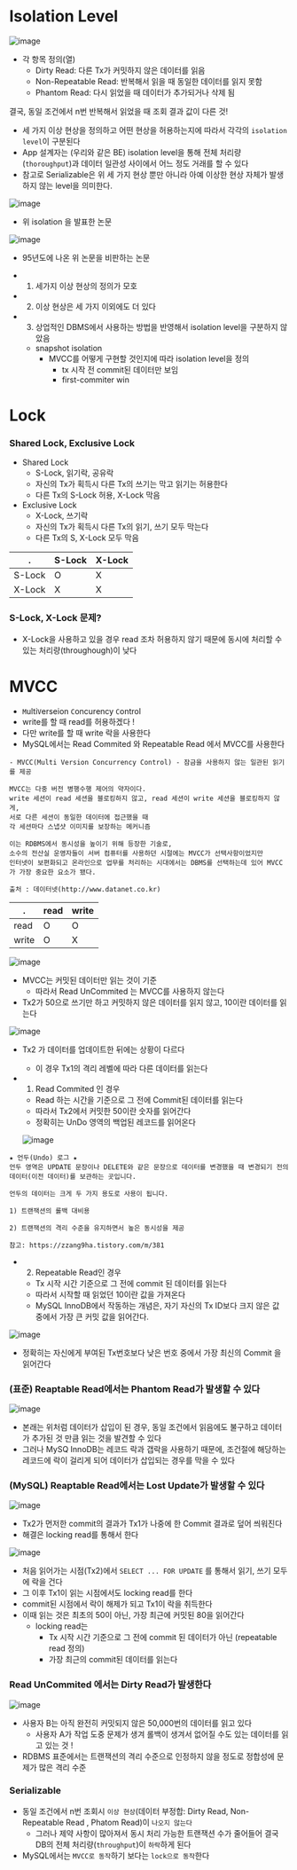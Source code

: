 # Isolation Level

![image](https://user-images.githubusercontent.com/66164361/196096466-d252dd02-c417-4d80-912c-8e8f6f636145.png)

- 각 항목 정의(열)
  - Dirty Read: 다른 Tx가 커밋하지 않은 데이터를 읽음
  - Non-Repeatable Read: 반복해서 읽을 때 동일한 데이터를 읽지 못함
  - Phantom Read: 다시 읽었을 때 데이터가 추가되거나 삭제 됨

결국, 동일 조건에서 n번 반복해서 읽었을 때 조회 결과 값이 다른 것!

- 세 가지 이상 현상을 정의하고 어떤 현상을 허용하는지에 따라서 각각의 `isolation level`이 구분된다
- App 설계자는 (우리와 같은 BE) isolation level을 통해 전체 처리량(`thoroughput`)과 데이터 일관성 사이에서 어느 정도 거래를 할 수 있다
- 참고로 Serializable은 위 세 가지 현상 뿐만 아니라 아예 이상한 현상 자체가 발생하지 않는 level을 의미한다.

![image](https://user-images.githubusercontent.com/66164361/196097119-925ef04d-cd7d-447f-bd41-fdad0d404da0.png)

- 위 isolation 을 발표한 논문

![image](https://user-images.githubusercontent.com/66164361/196097180-efc1a4c0-3f5a-4d54-806b-fc521a391b3a.png)

- 95년도에 나온 위 논문을 비판하는 논문

- 1. 세가지 이상 현상의 정의가 모호
- 2. 이상 현상은 세 가지 이외에도 더 있다
- 3. 상업적인 DBMS에서 사용하는 방법을 반영해서 isolation level을 구분하지 않았음
  - snapshot isolation 
    - MVCC를 어떻게 구현할 것인지에 따라 isolation level을 정의
      - tx 시작 전 commit된 데이터만 보임
      - first-commiter win

# Lock

### Shared Lock, Exclusive Lock

- Shared Lock
  - S-Lock, 읽기락, 공유락
  - 자신의 Tx가 획득시 다른 Tx의 쓰기는 막고 읽기는 허용한다
  - 다른 Tx의 S-Lock 허용, X-Lock 막음
- Exclusive Lock
  - X-Lock, 쓰기락
  - 자신의 Tx가 획득시 다른 Tx의 읽기, 쓰기 모두 막는다
  - 다른 Tx의 S, X-Lock 모두 막음

| . | S-Lock | X-Lock |
|--------|----|----|
| S-Lock |  O  | X |
| X-Lock |  X  | X |

### S-Lock, X-Lock 문제?

- X-Lock을 사용하고 있을 경우 read 조차 허용하지 않기 때문에 동시에 처리할 수 있는 처리량(throughough)이 낮다

# MVCC 

- `M`ulti`V`erseion `C`oncurency `C`ontrol
- write를 할 때 read를 허용하겠다 !
- 다만 write를 할 때 write 락을 사용한다
- MySQL에서는 Read Commited 와 Repeatable Read 에서 MVCC를 사용한다


```
- MVCC(Multi Version Concurrency Control) - 잠금을 사용하지 않는 일관된 읽기를 제공

MVCC는 다중 버전 병행수행 제어의 약자이다.
write 세션이 read 세션을 블로킹하지 않고, read 세션이 write 세션을 블로킹하지 않게,
서로 다른 세션이 동일한 데이터에 접근했을 때 
각 세션마다 스냅샷 이미지를 보장하는 메커니즘

이는 RDBMS에서 동시성을 높이기 위해 등장한 기술로, 
소수의 전산실 운영자들이 서버 컴퓨터를 사용하던 시절에는 MVCC가 선택사항이었지만 
인터넷이 보편화되고 온라인으로 업무를 처리하는 시대에서는 DBMS를 선택하는데 있어 MVCC가 가장 중요한 요소가 됐다. 

출처 : 데이터넷(http://www.datanet.co.kr)
```

| . | read | write |
|--------|----|----|
| read |  O  | O |
| write |  O  | X |




![image](https://user-images.githubusercontent.com/66164361/196092387-fc9a3d8d-c47c-4498-9b2b-f5ffa22870d0.png)

- MVCC는 커밋된 데이터만 읽는 것이 기준
  - 따라서 Read UnCommited 는 MVCC를 사용하지 않는다
- Tx2가 50으로 쓰기만 하고 커밋하지 않은 데이터를 읽지 않고, 10이란 데이터를 읽는다

![image](https://user-images.githubusercontent.com/66164361/196092623-48b7cf04-501b-4488-8ca5-a4c6939e08cc.png)

- Tx2 가 데이터를 업데이트한 뒤에는 상황이 다르다
  - 이 경우 Tx1의 격리 레벨에 따라 다른 데이터를 읽는다

- 1. Read Commited 인 경우
  - Read 하는 시간을 기준으로 그 전에 Commit된 데이터를 읽는다
  - 따라서 Tx2에서 커밋한 50이란 숫자를 읽어간다
  - 정확히는 UnDo 영역의 백업된 레코드를 읽어온다

  ![image](https://user-images.githubusercontent.com/66164361/196095074-fa1994ee-88f9-4555-856f-c3fe457259cc.png)

```
★ 언두(Undo) 로그 ★
언두 영역은 UPDATE 문장이나 DELETE와 같은 문장으로 데이터를 변경했을 때 변경되기 전의 데이터(이전 데이터)를 보관하는 곳입니다.

언두의 데이터는 크게 두 가지 용도로 사용이 됩니다.

1) 트랜잭션의 롤백 대비용

2) 트랜잭션의 격리 수준을 유지하면서 높은 동시성을 제공

참고: https://zzang9ha.tistory.com/m/381 

```

- 2. Repeatable Read인 경우
  - Tx 시작 시간 기준으로 그 전에 commit 된 데이터를 읽는다
  - 따라서 시작할 때 읽었던 10이란 값을 가져온다
  - MySQL InnoDB에서 작동하는 개념은, 자기 자신의 Tx ID보다 크지 않은 값 중에서 가장 큰 커밋 값을 읽어간다.

![image](https://user-images.githubusercontent.com/66164361/196093071-7dc00fda-f0ce-4218-98a1-1b449802ddd1.png)

  - 정확히는 자신에게 부여된 Tx번호보다 낮은 번호 중에서 가장 최신의 Commit 을 읽어간다

### (표준) Reaptable Read에서는 Phantom Read가 발생할 수 있다

![image](https://user-images.githubusercontent.com/66164361/196093608-12c786f5-7fb2-4061-8455-09021b9a8fed.png)

- 본래는 위처럼 데이터가 삽입이 된 경우, 동일 조건에서 읽음에도 불구하고 데이터가 추가된 것 만큼 읽는 것을 발견할 수 있다
- 그러나 MySQ InnoDB는  레코드 락과 갭락을 사용하기 때문에, 조건절에 해당하는 레코드에 락이 걸리게 되어 데이터가 삽입되는 경우를 막을 수 있다

### (MySQL) Reaptable Read에서는 Lost Update가 발생할 수 있다

![image](https://user-images.githubusercontent.com/66164361/196098145-1c12ca38-cb27-47f6-b5e2-b7d9facf1546.png)

- Tx2가 먼저한 commit의 결과가 Tx1가 나중에 한 Commit 결과로 덮어 씌워진다
- 해결은 locking read를 통해서 한다

![image](https://user-images.githubusercontent.com/66164361/196099835-54dc6905-b40b-4424-b067-1541389e30cf.png)

- 처음 읽어가는 시점(Tx2)에서 `SELECT ... FOR UPDATE` 를 통해서 읽기, 쓰기 모두에 락을 건다
- 그 이후 Tx1이 읽는 시점에서도 locking read를 한다
- commit된 시점에서 락이 해제가 되고 Tx1이 락을 취득한다
- 이때 읽는 것은 최초의 50이 아닌, 가장 최근에 커밋된 80을 읽어간다
  - locking read는 
    - Tx 시작 시간 기준으로 그 전에 commit 된 데이터가 아닌 (repeatable read 정의)
    - 가장 최근의 commit된 데이터를 읽는다


### Read UnCommited 에서는 Dirty Read가 발생한다

![image](https://user-images.githubusercontent.com/66164361/196094188-3a20c4c8-c506-4ffe-a4ed-10ae264542f1.png)

- 사용자 B는 아직 완전히 커밋되지 않은 50,000번의 데이터를 읽고 있다
  - 사용자 A가 작업 도중 문제가 생겨 롤백이 생겨서 없어질 수도 있는 데이터를 읽고 있는 것 !
- RDBMS 표준에서는 트랜잭션의 격리 수준으로 인정하지 않을 정도로 정합성에 문제가 많은 격리 수준

### Serializable

- 동일 조건에서 n번 조회시 `이상 현상`(데이터 부정합: Dirty Read, Non-Repeatable Read , Phatom Read)이 `나오지 않는다`
  - 그러나 제약 사항이 많아져서 동시 처리 가능한 트랜잭션 수가 줄어들어 결국 DB의 전체 처리량(`throughput`)이 `하락`하게 된다
- MySQL에서는 `MVCC로 동작`하기 보다는 `lock으로 동작`한다

